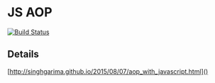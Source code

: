 # JS AOP 

[![Build Status](https://travis-ci.org/singhgarima/js-aop.svg)](https://travis-ci.org/singhgarima/js-aop)

## Details

[http://singhgarima.github.io/2015/08/07/aop_with_javascript.html]()
